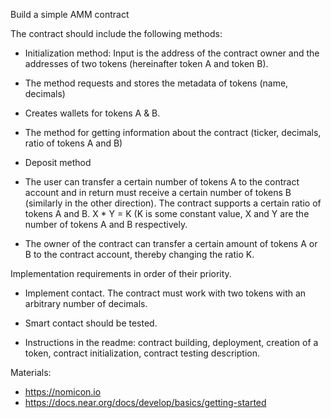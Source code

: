 Build a simple AMM contract
 
The contract should include the following methods:
 
* Initialization method:
Input is the address of the contract owner and the addresses of two tokens (hereinafter token A and token B).
 
* The method requests and stores the metadata of tokens (name, decimals)
 
* Creates wallets for tokens А & В.
 
* The method for getting information about the contract (ticker, decimals, ratio of tokens A and B)
 
* Deposit method

* The user can transfer a certain number of tokens A to the contract account and in return must receive a certain number of tokens B (similarly in the other direction). The contract supports a certain ratio of tokens A and B. X * Y = K (K is some constant value, X and Y are the number of tokens A and B respectively.
 
* The owner of the contract can transfer a certain amount of tokens A or B to the contract account, thereby changing the ratio K.
 
Implementation requirements in order of their priority.

* Implement contact. The contract must work with two tokens with an arbitrary number of decimals.
 
* Smart contact should be tested.
 
* Instructions in the readme: contract building, deployment, creation of a token, contract initialization, contract testing description.
 
Materials:
- https://nomicon.io
- https://docs.near.org/docs/develop/basics/getting-started
